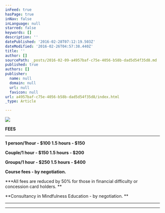 ```yaml
---
inFeed: true
hasPage: true
inNav: false
inLanguage: null
starred: false
keywords: []
description: ''
datePublished: '2016-02-28T07:12:19.503Z'
dateModified: '2016-02-26T04:57:38.440Z'
title: ''
author: []
sourcePath: _posts/2016-02-09-a4957baf-c75e-4056-b58b-dad5d54f35d8.md
published: true
authors: []
publisher:
  name: null
  domain: null
  url: null
  favicon: null
url: a4957baf-c75e-4056-b58b-dad5d54f35d8/index.html
_type: Article

---
```

![](https://the-grid-user-content.s3-us-west-2.amazonaws.com/81d93b08-d6a5-4efb-b173-c4f13933fe76.jpg)

**FEES**

****

**1 person/1hour - $100                   1.5 hours - $150**

**Couple/1 hour -  $150                   1.5 hours - $200**

**Groups/1 hour - $250                   1.5 hours - $400**

**Course fees - by negotiation.**

**\*All fees are reduced by 50% for those in financial difficulty or concession         card holders. **

**Consultancy in Mindfulness Education - by negotiation. **

****

****
